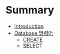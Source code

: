 # Summary

* [Introduction](README.md)
* [Database 명령어](chapter1.md)
   * [CREATE](create.md)
   * SELECT

